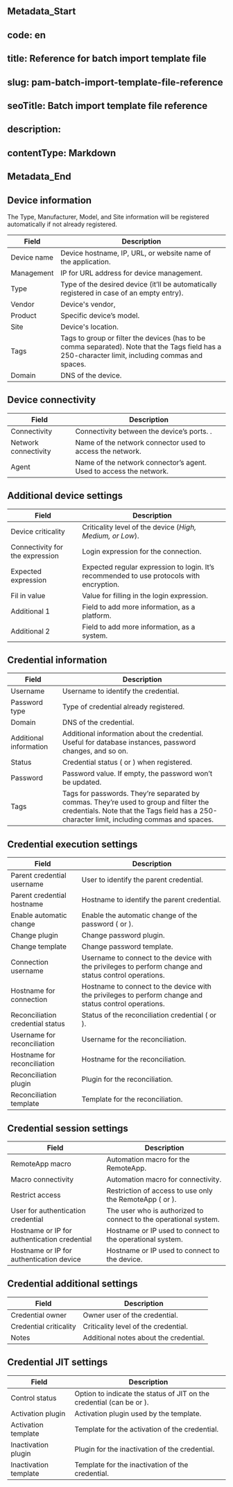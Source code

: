 ## Metadata_Start 
## code: en
## title: Reference for batch import template file 
## slug: pam-batch-import-template-file-reference 
## seoTitle: Batch import template file reference 
## description:  
## contentType: Markdown 
## Metadata_End
## Device information

The Type, Manufacturer, Model, and Site information will be registered automatically if not already registered.

| Field | Description |
| --- | --- |
| Device name | Device hostname, IP, URL, or website name of the application. |
| Management | IP for URL address for device management. |
| Type | Type of the desired device (it’ll be automatically registered in case of an empty entry). |
| Vendor | Device's vendor, |
| Product | Specific device’s model. |
| Site | Device's location. |
| Tags | Tags to group or filter the devices (has to be comma separated). Note that the Tags field has a 250-character limit, including commas and spaces. |
| Domain | DNS of the device. |

## Device connectivity

| Field | Description |
| --- | --- |
| Connectivity | Connectivity between the device’s ports. . |
| Network connectivity | Name of the network connector used to access the network. |
| Agent | Name of the network connector’s agent. Used to access the network. |

## Additional device settings

| Field | Description |
| --- | --- |
| Device criticality | Criticality level of the device (*High, Medium, or Low*). |
| Connectivity for the expression | Login expression for the connection. |
| Expected expression | Expected regular expression to login. It’s recommended to use protocols with encryption. |
| Fil in value | Value for filling in the login expression. |
| Additional 1 | Field to add more information, as a platform. |
| Additional 2 | Field to add more information, as a system. |

## Credential information

| Field | Description |
| --- | --- |
| Username | Username to identify the credential. |
| Password type | Type of credential already registered. |
| Domain | DNS of the credential. |
| Additional information | Additional information about the credential. Useful for database instances, password changes, and so on. |
| Status | Credential status ( or ) when registered. |
| Password | Password value. If empty, the password won’t be updated. |
| Tags | Tags for passwords. They’re separated by commas. They’re used to group and filter the credentials. Note that the Tags field has a 250-character limit, including commas and spaces. |

## Credential execution settings

| Field | Description |
| --- | --- |
| Parent credential username | User to identify the parent credential. |
| Parent credential hostname | Hostname to identify the parent credential. |
| Enable automatic change | Enable the automatic change of the password ( or ). |
| Change plugin | Change password plugin. |
| Change template | Change password template. |
| Connection username | Username to connect to the device with the privileges to perform change and status control operations. |
| Hostname for connection | Hostname to connect to the device with the privileges to perform change and status control operations. |
| Reconciliation credential status | Status of the reconciliation credential ( or ). |
| Username for reconciliation | Username for the reconciliation. |
| Hostname for reconciliation | Hostname for the reconciliation. |
| Reconciliation plugin | Plugin for the reconciliation. |
| Reconciliation template | Template for the reconciliation. |

## Credential session settings

| Field | Description |
| --- | --- |
| RemoteApp macro | Automation macro for the RemoteApp. |
| Macro connectivity | Automation macro for connectivity. |
| Restrict access | Restriction of access to use only the RemoteApp ( or ). |
| User for authentication credential | The user who is authorized to connect to the operational system. |
| Hostname or IP for authentication credential | Hostname or IP used to connect to the operational system. |
| Hostname or IP for authentication device | Hostname or IP used to connect to the device. |

## Credential additional settings

| Field | Description |
| --- | --- |
| Credential owner | Owner user of the credential. |
| Credential criticality | Criticality level of the credential. |
| Notes | Additional notes about the credential. |

## Credential JIT settings

| Field | Description |
| --- | --- |
| Control status | Option to indicate the status of JIT on the credential (can be  or ). |
| Activation plugin | Activation plugin used by the template. |
| Activation template | Template for the activation of the credential. |
| Inactivation plugin | Plugin for the inactivation of the credential. |
| Inactivation template | Template for the inactivation of the credential. |